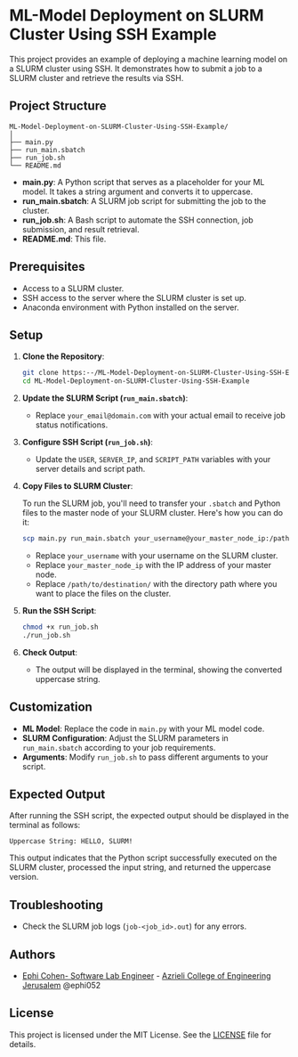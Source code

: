 
# ML-Model Deployment on SLURM Cluster Using SSH Example

This project provides an example of deploying a machine learning model on a SLURM cluster using SSH. It demonstrates how to submit a job to a SLURM cluster and retrieve the results via SSH.

## Project Structure

```
ML-Model-Deployment-on-SLURM-Cluster-Using-SSH-Example/
│
├── main.py
├── run_main.sbatch
├── run_job.sh
└── README.md
```

- **main.py**: A Python script that serves as a placeholder for your ML model. It takes a string argument and converts it to uppercase.
- **run_main.sbatch**: A SLURM job script for submitting the job to the cluster.
- **run_job.sh**: A Bash script to automate the SSH connection, job submission, and result retrieval.
- **README.md**: This file.

## Prerequisites

- Access to a SLURM cluster.
- SSH access to the server where the SLURM cluster is set up.
- Anaconda environment with Python installed on the server.

## Setup

1. **Clone the Repository**:
   ```bash
   git clone https:--/ML-Model-Deployment-on-SLURM-Cluster-Using-SSH-Example.git
   cd ML-Model-Deployment-on-SLURM-Cluster-Using-SSH-Example
   ```

2. **Update the SLURM Script (`run_main.sbatch`)**:
   - Replace `your_email@domain.com` with your actual email to receive job status notifications.

3. **Configure SSH Script (`run_job.sh`)**:
   - Update the `USER`, `SERVER_IP`, and `SCRIPT_PATH` variables with your server details and script path.

4. **Copy Files to SLURM Cluster**:
   
   To run the SLURM job, you'll need to transfer your `.sbatch` and Python files to the master node of your SLURM cluster. Here's how you can do it:

   ```bash
   scp main.py run_main.sbatch your_username@your_master_node_ip:/path/to/destination/
   ```

   - Replace `your_username` with your username on the SLURM cluster.
   - Replace `your_master_node_ip` with the IP address of your master node.
   - Replace `/path/to/destination/` with the directory path where you want to place the files on the cluster.

5. **Run the SSH Script**:
   ```bash
   chmod +x run_job.sh
   ./run_job.sh
   ```

6. **Check Output**:
   - The output will be displayed in the terminal, showing the converted uppercase string.

## Customization

- **ML Model**: Replace the code in `main.py` with your ML model code.
- **SLURM Configuration**: Adjust the SLURM parameters in `run_main.sbatch` according to your job requirements.
- **Arguments**: Modify `run_job.sh` to pass different arguments to your script.

## Expected Output

After running the SSH script, the expected output should be displayed in the terminal as follows:

```
Uppercase String: HELLO, SLURM!
```

This output indicates that the Python script successfully executed on the SLURM cluster, processed the input string, and returned the uppercase version.

## Troubleshooting

- Check the SLURM job logs (`job-<job_id>.out`) for any errors.


## Authors

- [Ephi Cohen- Software Lab Engineer](mailto:ephraimco@jce.ac.il) - [Azrieli College of Engineering Jerusalem](https://www.jce.ac.il/) @ephi052

## License

This project is licensed under the MIT License. See the [LICENSE](LICENSE) file for details.